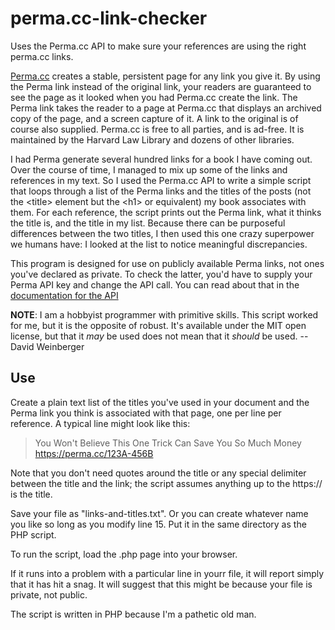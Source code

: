 # perma.cc-link-checker
Uses the Perma.cc API to make sure your references are using the right  perma.cc links.

[Perma.cc](https://perma.cc) creates a stable, persistent page for any link you give it. By using the Perma link instead of the original link, your readers are guaranteed to see the page as it looked when you had Perma.cc create the link. The Perma link takes the reader to a page at Perma.cc that displays an archived copy of the page, and a screen capture of it. A link to the original is of course also supplied. Perma.cc is free to all parties, and is ad-free. It is maintained by the Harvard Law Library and dozens of other libraries.

I had Perma generate several hundred links for a book I have coming out. Over the course of time, I managed to mix up some of the links and references in my text. So I used the Perma.cc API to write a simple script that loops through a list of the Perma links and the titles of the posts (not the \<title> element but the \<h1> or equivalent) my book associates with them. For each reference, the script prints out the Perma link, what it thinks the title is, and the title in my list. Because there can be purposeful differences between the two titles, I then used this one crazy superpower we humans have: I looked at the list to notice meaningful discrepancies.
  
This program is designed for use on publicly available Perma links, not ones you've declared as private. To check the latter, you'd have to supply your Perma API key and change the API call. You can read about that in the [documentation for the API](https://perma.cc/docs/developer)
  
 **NOTE**: I am a hobbyist programmer with primitive skills. This script worked for me, but it is the opposite of robust. It's available under the MIT open license, but that it _may_ be used does not mean that it _should_ be used. -- David Weinberger
  
  ## Use
  
 Create a plain text list of the titles you've used in your document and the Perma link you think is associated with that page, one per line per reference. A typical line might look like this:
  
>You Won't Believe This One Trick Can Save You So Much Money   https://perma.cc/123A-456B

Note that you don't need quotes around the title or any special delimiter between the title and the link; the script assumes anything up to the https:// is the title.

Save your file as "links-and-titles.txt". Or you can create whatever name you like so long as you modify line 15. Put it in the same directory as the PHP script.

To run the script, load the .php page into your browser.

If it runs into a problem with a particular line in yourr file, it will report simply that it has hit a snag. It will suggest that this might be because your file is private, not public.

The script is written in PHP because I'm a pathetic old man. 
